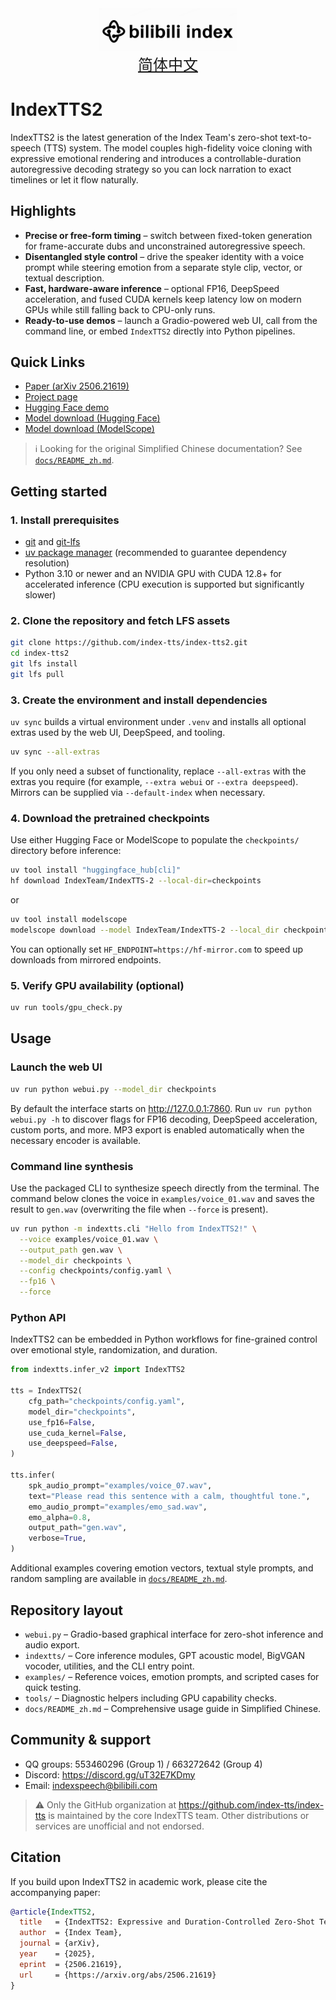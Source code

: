 <div align="center">
  <img src="assets/index_icon.png" width="220" alt="IndexTTS2 icon" />
</div>

<div align="center">
  <a href="docs/README_zh.md" style="font-size: 24px">简体中文</a>
</div>

# IndexTTS2

IndexTTS2 is the latest generation of the Index Team's zero-shot text-to-speech (TTS) system. The model couples high-fidelity voice cloning with expressive emotional rendering and introduces a controllable-duration autoregressive decoding strategy so you can lock narration to exact timelines or let it flow naturally.

## Highlights
- **Precise or free-form timing** – switch between fixed-token generation for frame-accurate dubs and unconstrained autoregressive speech.
- **Disentangled style control** – drive the speaker identity with a voice prompt while steering emotion from a separate style clip, vector, or textual description.
- **Fast, hardware-aware inference** – optional FP16, DeepSpeed acceleration, and fused CUDA kernels keep latency low on modern GPUs while still falling back to CPU-only runs.
- **Ready-to-use demos** – launch a Gradio-powered web UI, call from the command line, or embed `IndexTTS2` directly into Python pipelines.

## Quick Links
- [Paper (arXiv 2506.21619)](https://arxiv.org/abs/2506.21619)
- [Project page](https://index-tts.github.io/index-tts2.github.io/)
- [Hugging Face demo](https://huggingface.co/spaces/IndexTeam/IndexTTS-2-Demo)
- [Model download (Hugging Face)](https://huggingface.co/IndexTeam/IndexTTS-2)
- [Model download (ModelScope)](https://modelscope.cn/models/IndexTeam/IndexTTS-2)

> ℹ️ Looking for the original Simplified Chinese documentation? See [`docs/README_zh.md`](docs/README_zh.md).

## Getting started

### 1. Install prerequisites
- [git](https://git-scm.com/downloads) and [git-lfs](https://git-lfs.com/)
- [uv package manager](https://docs.astral.sh/uv/getting-started/installation/) (recommended to guarantee dependency resolution)
- Python 3.10 or newer and an NVIDIA GPU with CUDA 12.8+ for accelerated inference (CPU execution is supported but significantly slower)

### 2. Clone the repository and fetch LFS assets
```bash
git clone https://github.com/index-tts/index-tts2.git
cd index-tts2
git lfs install
git lfs pull
```

### 3. Create the environment and install dependencies
`uv sync` builds a virtual environment under `.venv` and installs all optional extras used by the web UI, DeepSpeed, and tooling.

```bash
uv sync --all-extras
```

If you only need a subset of functionality, replace `--all-extras` with the extras you require (for example, `--extra webui` or `--extra deepspeed`). Mirrors can be supplied via `--default-index` when necessary.

### 4. Download the pretrained checkpoints
Use either Hugging Face or ModelScope to populate the `checkpoints/` directory before inference:

```bash
uv tool install "huggingface_hub[cli]"
hf download IndexTeam/IndexTTS-2 --local-dir=checkpoints
```

or

```bash
uv tool install modelscope
modelscope download --model IndexTeam/IndexTTS-2 --local_dir checkpoints
```

You can optionally set `HF_ENDPOINT=https://hf-mirror.com` to speed up downloads from mirrored endpoints.

### 5. Verify GPU availability (optional)
```bash
uv run tools/gpu_check.py
```

## Usage

### Launch the web UI
```bash
uv run python webui.py --model_dir checkpoints
```

By default the interface starts on <http://127.0.0.1:7860>. Run `uv run python webui.py -h` to discover flags for FP16 decoding, DeepSpeed acceleration, custom ports, and more. MP3 export is enabled automatically when the necessary encoder is available.

### Command line synthesis
Use the packaged CLI to synthesize speech directly from the terminal. The command below clones the voice in `examples/voice_01.wav` and saves the result to `gen.wav` (overwriting the file when `--force` is present).

```bash
uv run python -m indextts.cli "Hello from IndexTTS2!" \
  --voice examples/voice_01.wav \
  --output_path gen.wav \
  --model_dir checkpoints \
  --config checkpoints/config.yaml \
  --fp16 \
  --force
```

### Python API
IndexTTS2 can be embedded in Python workflows for fine-grained control over emotional style, randomization, and duration.

```python
from indextts.infer_v2 import IndexTTS2

tts = IndexTTS2(
    cfg_path="checkpoints/config.yaml",
    model_dir="checkpoints",
    use_fp16=False,
    use_cuda_kernel=False,
    use_deepspeed=False,
)

tts.infer(
    spk_audio_prompt="examples/voice_07.wav",
    text="Please read this sentence with a calm, thoughtful tone.",
    emo_audio_prompt="examples/emo_sad.wav",
    emo_alpha=0.8,
    output_path="gen.wav",
    verbose=True,
)
```

Additional examples covering emotion vectors, textual style prompts, and random sampling are available in [`docs/README_zh.md`](docs/README_zh.md).

## Repository layout
- `webui.py` – Gradio-based graphical interface for zero-shot inference and audio export.
- `indextts/` – Core inference modules, GPT acoustic model, BigVGAN vocoder, utilities, and the CLI entry point.
- `examples/` – Reference voices, emotion prompts, and scripted cases for quick testing.
- `tools/` – Diagnostic helpers including GPU capability checks.
- `docs/README_zh.md` – Comprehensive usage guide in Simplified Chinese.

## Community & support
- QQ groups: 553460296 (Group 1) / 663272642 (Group 4)
- Discord: <https://discord.gg/uT32E7KDmy>
- Email: <indexspeech@bilibili.com>

> ⚠️ Only the GitHub organization at <https://github.com/index-tts/index-tts> is maintained by the core IndexTTS team. Other distributions or services are unofficial and not endorsed.

## Citation
If you build upon IndexTTS2 in academic work, please cite the accompanying paper:

```bibtex
@article{IndexTTS2,
  title   = {IndexTTS2: Expressive and Duration-Controlled Zero-Shot Text-to-Speech},
  author  = {Index Team},
  journal = {arXiv},
  year    = {2025},
  eprint  = {2506.21619},
  url     = {https://arxiv.org/abs/2506.21619}
}
```
